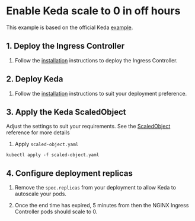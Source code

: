 # Enable Keda scale to 0 in off hours

This example is based on the official Keda [example](https://keda.sh/docs/2.18/scalers/cron/#scale-to-0-during-off-hours).

## 1. Deploy the Ingress Controller

1. Follow the [installation](https://docs.nginx.com/nginx-ingress-controller/installation/installation-with-manifests/)
   instructions to deploy the Ingress Controller.

## 2. Deploy Keda

1. Follow the [installation](https://keda.sh/docs/2.18/deploy/) instructions to suit your deployment preference.

## 3. Apply the Keda ScaledObject

Adjust the settings to suit your requirements.  See the [ScaledObject](https://keda.sh/docs/2.18/reference/scaledobject-spec/) reference for more details

1. Apply `scaled-object.yaml`

```console
kubectl apply -f scaled-object.yaml
```

## 4. Configure deployment replicas

1. Remove the `spec.replicas` from your deployment to allow Keda to autoscale your pods.

2. Once the end time has expired, 5 minutes from then the NGINX Ingress Controller pods should scale to 0.
